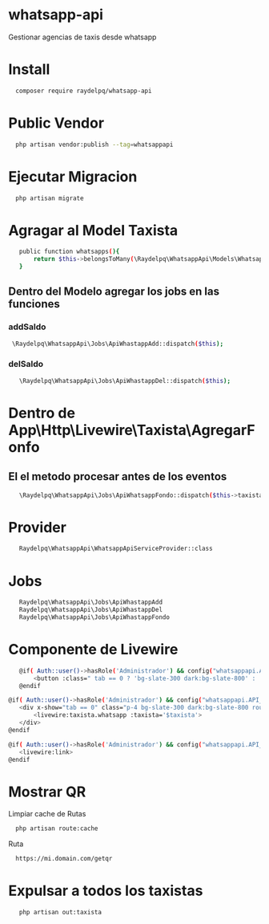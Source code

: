 # whatsapp-api
 Gestionar agencias de taxis desde whatsapp

# Install
 ```bash 
   composer require raydelpq/whatsapp-api
 ```

# Public Vendor
 ```bash
   php artisan vendor:publish --tag=whatsappapi
 ```

# Ejecutar Migracion
 ```bash
   php artisan migrate
 ```

# Agragar al Model Taxista
 ```bash
    public function whatsapps(){
        return $this->belongsToMany(\Raydelpq\WhatsappApi\Models\Whatsapp::class);
    }
 ```

 ## Dentro del Modelo agregar los jobs en las funciones
  ### addSaldo
   ```bash
    \Raydelpq\WhatsappApi\Jobs\ApiWhastappAdd::dispatch($this);
   ```

   ### delSaldo
   ```bash
      \Raydelpq\WhatsappApi\Jobs\ApiWhastappDel::dispatch($this);
   ```

# Dentro de App\Http\Livewire\Taxista\AgregarFonfo
 ## El el metodo procesar antes de los eventos
 ```bash
    \Raydelpq\WhatsappApi\Jobs\ApiWhatsappFondo::dispatch($this->taxista);
 ```

# Provider
 ```bash
    Raydelpq\WhatsappApi\WhatsappApiServiceProvider::class
 ```

# Jobs
 ```bash
    Raydelpq\WhatsappApi\Jobs\ApiWhastappAdd
    Raydelpq\WhatsappApi\Jobs\ApiWhastappDel
    Raydelpq\WhatsappApi\Jobs\ApiWhastappFondo
 ```

# Componente de Livewire
 ```bash
    @if( Auth::user()->hasRole('Administrador') && config("whatsappapi.API_WA") == true )
        <button :class=" tab == 0 ? 'bg-slate-300 dark:bg-slate-800' : 'bg-slate-900' " class="text-white px-4 py-2 -mr-1.5 border-l border-slate-900 dark:border-white rounded-tr border-t" x-on:click="tab=0;">Whatsapp</button>
    @endif
 ```

 ```bash
 @if( Auth::user()->hasRole('Administrador') && config("whatsappapi.API_WA") == true )
    <div x-show="tab == 0" class="p-4 bg-slate-300 dark:bg-slate-800 rounded-b rounded-tr w-full">
        <livewire:taxista.whatsapp :taxista='$taxista'>
    </div>
 @endif
 ```

 
 ```bash
 @if( Auth::user()->hasRole('Administrador') && config("whatsappapi.API_WA") == true )
    <livewire:link>
 @endif
 ```

# Mostrar QR
 Limpiar cache de Rutas 
 ```bash 
   php artisan route:cache
 ```
 Ruta 
 ```bash
   https://mi.domain.com/getqr
 ```

# Expulsar a todos los taxistas 
   ```bash
      php artisan out:taxista
   ```
